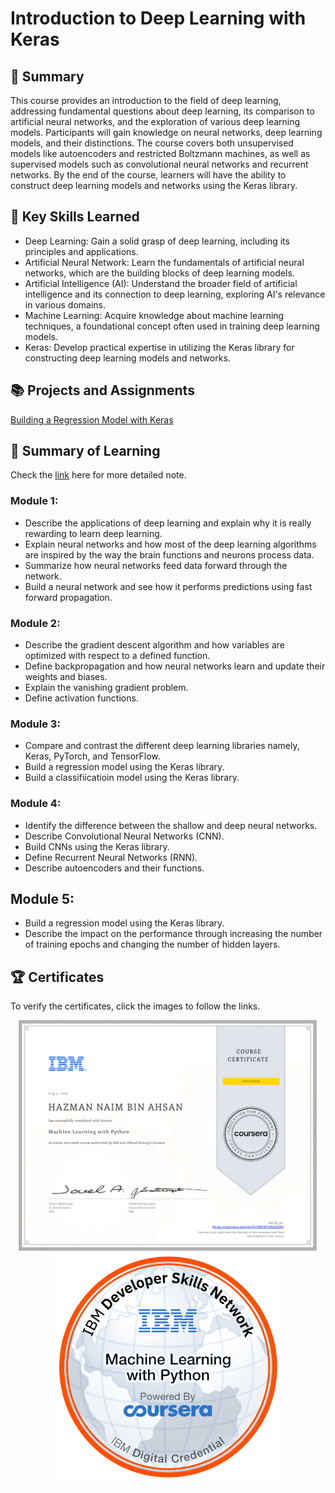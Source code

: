 # Introduction to Deep Learning with Keras
## 📑 Summary
This course provides an introduction to the field of deep learning, addressing fundamental questions about deep learning, its comparison to artificial neural networks, and the exploration of various deep learning models. Participants will gain knowledge on neural networks, deep learning models, and their distinctions. The course covers both unsupervised models like autoencoders and restricted Boltzmann machines, as well as supervised models such as convolutional neural networks and recurrent networks. By the end of the course, learners will have the ability to construct deep learning models and networks using the Keras library.
## 🔑 Key Skills Learned
- Deep Learning: Gain a solid grasp of deep learning, including its principles and applications.
- Artificial Neural Network: Learn the fundamentals of artificial neural networks, which are the building blocks of deep learning models.
- Artificial Intelligence (AI): Understand the broader field of artificial intelligence and its connection to deep learning, exploring AI's relevance in various domains.
- Machine Learning: Acquire knowledge about machine learning techniques, a foundational concept often used in training deep learning models.
- Keras: Develop practical expertise in utilizing the Keras library for constructing deep learning models and networks.

## 📚 Projects and Assignments
[Building a Regression Model with Keras](https://github.com/HazmanNaim/IBM-Data-Science-Professional-Certificate/blob/main/09.Machine%20Learning%20with%20Python/Module%206/ML0101EN_SkillUp_FinalAssignment.ipynb)

## 📑 Summary of Learning
Check the [link](https://github.com/HazmanNaim/IBM-Data-Science-Professional-Certificate/blob/main/09.Machine%20Learning%20with%20Python/Note/Note.md) here for more detailed note.
### Module 1:
- Describe the applications of deep learning and explain why it is really rewarding to learn deep learning.
- Explain neural networks and how most of the deep learning algorithms are inspired by the way the brain functions and neurons process data.
- Summarize how neural networks feed data forward through the network.
- Build a neural network and see how it performs predictions using fast forward propagation.

### Module 2:
- Describe the gradient descent algorithm and how variables are optimized with respect to a defined function.
- Define backpropagation and how neural networks learn and update their weights and biases.
- Explain the vanishing gradient problem.
- Define activation functions.

### Module 3:
- Compare and contrast the different deep learning libraries namely, Keras, PyTorch, and TensorFlow.
- Build a regression model using the Keras library.
- Build a classifiicatioin model using the Keras library.

### Module 4:
- Identify the difference between the shallow and deep neural networks.
- Describe Convolutional Neural Networks (CNN).
- Build CNNs using the Keras library.
- Define Recurrent Neural Networks (RNN).
- Describe autoencoders and their functions.

## Module 5:
- Build a regression model using the Keras library.
- Describe the impact on the performance through increasing the number of training epochs and changing the number of hidden layers.

## 🏆 Certificates 
To verify the certificates, click the images to follow the links.

<p align="middle">
  <a href="https://coursera.org/share/a881caf0f5b4cd99c5d10b8d32e31752"><img src="https://github.com/HazmanNaim/IBM-Data-Science-Professional-Certificate/blob/d894faa12445819110f5e6577a40f765c0af937a/09.Machine%20Learning%20with%20Python/Asset/Coursera%20KHE4T34GADKH-1.png" height="370"></a>
  <a href="https://www.credly.com/badges/2e01ae40-80f9-4868-8aac-d71a157717cc/public_url"><img src="https://github.com/HazmanNaim/IBM-Data-Science-Professional-Certificate/blob/d894faa12445819110f5e6577a40f765c0af937a/09.Machine%20Learning%20with%20Python/Asset/Machine_Learning_with_Python.png" height="370"></a>
</p>
